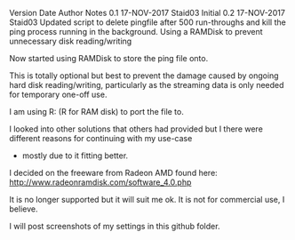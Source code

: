 Version	Date			Author		Notes
0.1		17-NOV-2017		Staid03		Initial
0.2		17-NOV-2017		Staid03		Updated script to delete pingfile
									after 500 run-throughs and kill
									the ping process running in the
									background.
									Using a RAMDisk to prevent unnecessary
									disk reading/writing

Now started using RAMDisk to store the ping file onto.

This is totally optional but best to prevent the damage caused
by ongoing hard disk reading/writing, particularly as the streaming 
data is only needed for temporary one-off use.

I am using R: (R for RAM disk) to port the file to.

I looked into other solutions that others had provided but
I there were different reasons for continuing with my use-case
- mostly due to it fitting better.



I decided on the freeware from Radeon AMD found here:
http://www.radeonramdisk.com/software_4.0.php



It is no longer supported but it will suit me ok.
It is not for commercial use, I believe.

I will post screenshots of my settings in this github folder.